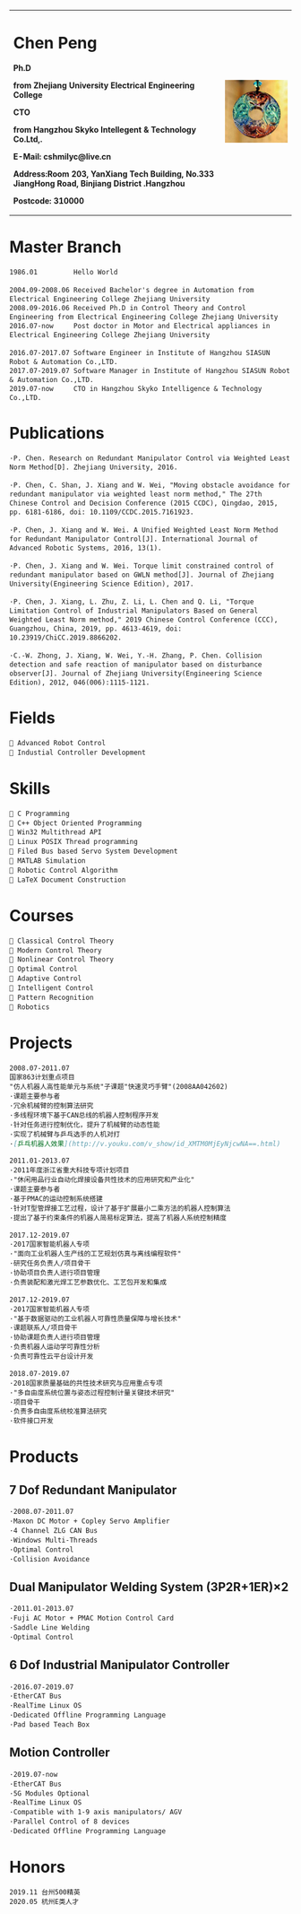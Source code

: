 <table border="0">
  <tr>
    <td width="75%">
      <h1>Chen Peng</h1>
      <p><b>Ph.D</b></p>
      <p><b>from Zhejiang University Electrical Engineering College</b></p>
      <p><b>CTO</b></p>
      <p><b>from Hangzhou Skyko Intellegent & Technology Co.Ltd,.</b></p>
      <p><b>E-Mail: cshmilyc@live.cn</b></p>
      <p><b>Address:Room 203, YanXiang Tech Building, No.333 JiangHong Road, Binjiang District .Hangzhou</b></p>
      <p><b>Postcode: 310000</b></p>
    </td>
    <td width="25%">
      <img src="/tongling.jpg" width="100%">
    </td>
  </tr>
</table>

# Master Branch
```
1986.01         Hello World

2004.09-2008.06 Received Bachelor's degree in Automation from Electrical Engineering College Zhejiang University
2008.09-2016.06 Received Ph.D in Control Theory and Control Engineering from Electrical Engineering College Zhejiang University
2016.07-now     Post doctor in Motor and Electrical appliances in Electrical Engineering College Zhejiang University

2016.07-2017.07 Software Engineer in Institute of Hangzhou SIASUN Robot & Automation Co.,LTD.
2017.07-2019.07 Software Manager in Institute of Hangzhou SIASUN Robot & Automation Co.,LTD.
2019.07-now     CTO in Hangzhou Skyko Intelligence & Technology Co.,LTD.
```
# Publications
```
·P. Chen. Research on Redundant Manipulator Control via Weighted Least Norm Method[D]. Zhejiang University, 2016.

·P. Chen, C. Shan, J. Xiang and W. Wei, "Moving obstacle avoidance for redundant manipulator via weighted least norm method," The 27th Chinese Control and Decision Conference (2015 CCDC), Qingdao, 2015, pp. 6181-6186, doi: 10.1109/CCDC.2015.7161923.

·P. Chen, J. Xiang and W. Wei. A Unified Weighted Least Norm Method for Redundant Manipulator Control[J]. International Journal of Advanced Robotic Systems, 2016, 13(1).

·P. Chen, J. Xiang and W. Wei. Torque limit constrained control of redundant manipulator based on GWLN method[J]. Journal of Zhejiang University(Engineering Science Edition), 2017.

·P. Chen, J. Xiang, L. Zhu, Z. Li, L. Chen and Q. Li, "Torque Limitation Control of Industrial Manipulators Based on General Weighted Least Norm method," 2019 Chinese Control Conference (CCC), Guangzhou, China, 2019, pp. 4613-4619, doi: 10.23919/ChiCC.2019.8866202.

·C.-W. Zhong, J. Xiang, W. Wei, Y.-H. Zhang, P. Chen. Collision detection and safe reaction of manipulator based on disturbance observer[J]. Journal of Zhejiang University(Engineering Science Edition), 2012, 046(006):1115-1121.
```

# Fields

```markdown
 Advanced Robot Control
 Industial Controller Development

```

# Skills

```markdown
 C Programming
 C++ Object Oriented Programming
 Win32 Multithread API
 Linux POSIX Thread programming
 Filed Bus based Servo System Development
 MATLAB Simulation
 Robotic Control Algorithm
 LaTeX Document Construction

```

# Courses

```markdown
 Classical Control Theory
 Modern Control Theory
 Nonlinear Control Theory
 Optimal Control
 Adaptive Control
 Intelligent Control
 Pattern Recognition
 Robotics
```

# Projects

```markdown
2008.07-2011.07 
国家863计划重点项目
"仿人机器人高性能单元与系统"子课题"快速灵巧手臂"(2008AA042602) 
·课题主要参与者
·冗余机械臂的控制算法研究
·多线程环境下基于CAN总线的机器人控制程序开发
·针对任务进行控制优化，提升了机械臂的动态性能
·实现了机械臂与乒乓选手的人机对打
·[乒乓机器人效果](http://v.youku.com/v_show/id_XMTM0MjEyNjcwNA==.html)
```
                
```markdown                
2011.01-2013.07 
·2011年度浙江省重大科技专项计划项目
·"休闲用品行业自动化焊接设备共性技术的应用研究和产业化"
·课题主要参与者
·基于PMAC的运动控制系统搭建
·针对T型管焊接工艺过程，设计了基于扩展最小二乘方法的机器人控制算法
·提出了基于约束条件的机器人简易标定算法，提高了机器人系统控制精度
```

```markdown                
2017.12-2019.07 
·2017国家智能机器人专项
·"面向工业机器人生产线的工艺规划仿真与离线编程软件"
·研究任务负责人/项目骨干
·协助项目负责人进行项目管理
·负责装配和激光焊工艺参数优化、工艺包开发和集成
```

```markdown                
2017.12-2019.07 
·2017国家智能机器人专项
·"基于数据驱动的工业机器人可靠性质量保障与增长技术"
·课题联系人/项目骨干
·协助课题负责人进行项目管理
·负责机器人运动学可靠性分析
·负责可靠性云平台设计开发
```

```markdown                
2018.07-2019.07 
·2018国家质量基础的共性技术研究与应用重点专项
·"多自由度系统位置与姿态过程控制计量关键技术研究"
·项目骨干
·负责多自由度系统校准算法研究
·软件接口开发
```

# Products
## 7 Dof Redundant Manipulator
```markdown                
·2008.07-2011.07 
·Maxon DC Motor + Copley Servo Amplifier
·4 Channel ZLG CAN Bus 
·Windows Multi-Threads
·Optimal Control
·Collision Avoidance
```
## Dual Manipulator Welding System (3P2R+1ER)×2
```markdown                
·2011.01-2013.07 
·Fuji AC Motor + PMAC Motion Control Card
·Saddle Line Welding
·Optimal Control
```
## 6 Dof Industrial Manipulator Controller
```markdown                
·2016.07-2019.07 
·EtherCAT Bus
·RealTime Linux OS
·Dedicated Offline Programming Language
·Pad based Teach Box
```
## Motion Controller
```markdown                
·2019.07-now 
·EtherCAT Bus
·5G Modules Optional
·RealTime Linux OS
·Compatible with 1-9 axis manipulators/ AGV
·Parallel Control of 8 devices
·Dedicated Offline Programming Language
```

# Honors

```markdown                
2019.11 台州500精英
2020.05 杭州E类人才
```

